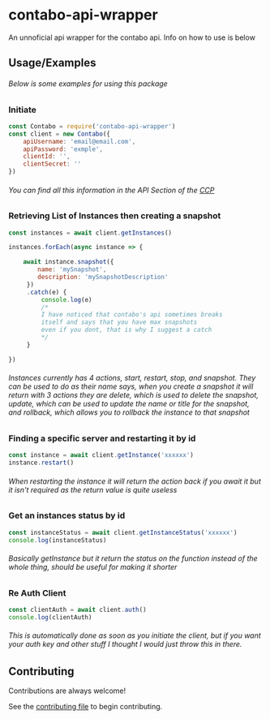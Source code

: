 
# contabo-api-wrapper

An unnoficial api wrapper for the contabo api. Info on how to use is below


## Usage/Examples

###### Below is some examples for using this package

### Initiate
```javascript
const Contabo = require('contabo-api-wrapper')
const client = new Contabo({
    apiUsername: 'email@email.com',
    apiPassword: 'exmple',
    clientId: '',
    clientSecret: ''
})
```

###### You can find all this information in the API Section of the [CCP](https://my.contabo.com/api/details)

### Retrieving List of Instances then creating a snapshot
```javascript
const instances = await client.getInstances()

instances.forEach(async instance => {

    await instance.snapshot({
        name: 'mySnapshot',
        description: 'mySnapshotDescription'
     })
     .catch(e) {
         console.log(e)
         /*
         I have noticed that contabo's api sometimes breaks
         itself and says that you have max snapshots
         even if you dont, that is why I suggest a catch
         */
     }

})
```

###### Instances currently has 4 actions, start, restart, stop, and snapshot. They can be used to do as their name says, when you create a snapshot it will return with 3 actions they are delete, which is used to delete the snapshot, update, which can be used to update the name or title for the snapshot, and rollback, which allows you to rollback the instance to that snapshot

### Finding a specific server and restarting it by id
```javascript
const instance = await client.getInstance('xxxxxx')
instance.restart() 


```

###### When restarting the instance it will return the action back if you await it but it isn't required as the return value is quite useless

### Get an instances status by id
```javascript
const instanceStatus = await client.getInstanceStatus('xxxxxx')
console.log(instanceStatus)

```

###### Basically getInstance but it return the status on the function instead of the whole thing, should be useful for making it shorter

### Re Auth Client
```javascript
const clientAuth = await client.auth()
console.log(clientAuth)
```

###### This is automatically done as soon as you initiate the client, but if you want your auth key and other stuff I thought I would just throw this in there.
## Contributing

Contributions are always welcome!

See the [contributing file](https://github.com/ArDevy/contabo-api-wrapper/blob/main/CONTRIBUTING.md) to begin contributing.


